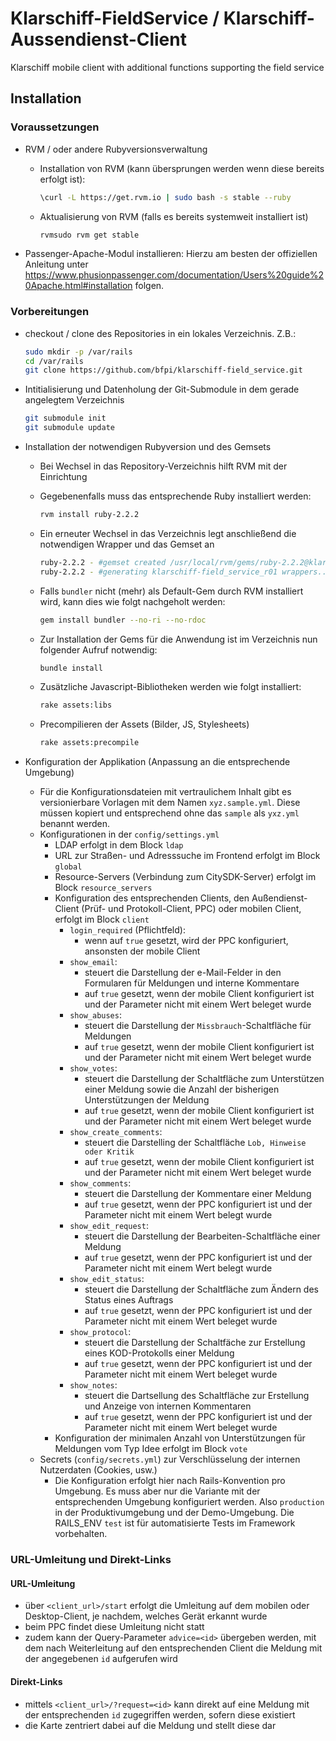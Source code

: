 # Klarschiff-FieldService / Klarschiff-Aussendienst-Client
Klarschiff mobile client with additional functions supporting the field service

## Installation
### Voraussetzungen
- RVM / oder andere Rubyversionsverwaltung
  - Installation von RVM (kann übersprungen werden wenn diese bereits erfolgt ist):
  
    ```bash
    \curl -L https://get.rvm.io | sudo bash -s stable --ruby
    ```
  - Aktualisierung von RVM (falls es bereits systemweit installiert ist)
  
    ```bash
    rvmsudo rvm get stable
    ```
- Passenger-Apache-Modul installieren:
  Hierzu am besten der offiziellen Anleitung unter https://www.phusionpassenger.com/documentation/Users%20guide%20Apache.html#installation folgen.
  
### Vorbereitungen
- checkout / clone des Repositories in ein lokales Verzeichnis. Z.B.:

  ```bash
  sudo mkdir -p /var/rails
  cd /var/rails
  git clone https://github.com/bfpi/klarschiff-field_service.git
  ```
- Intitialisierung und Datenholung der Git-Submodule in dem gerade angelegtem Verzeichnis

  ```bash
  git submodule init
  git submodule update
  ```
- Installation der notwendigen Rubyversion und des Gemsets
  - Bei Wechsel in das Repository-Verzeichnis hilft RVM mit der Einrichtung
  - Gegebenenfalls muss das entsprechende Ruby installiert werden:
  
    ```bash
    rvm install ruby-2.2.2
    ```
  - Ein erneuter Wechsel in das Verzeichnis legt anschließend die notwendigen Wrapper und das Gemset an
  
    ```bash
    ruby-2.2.2 - #gemset created /usr/local/rvm/gems/ruby-2.2.2@klarschiff-field_service_r01
    ruby-2.2.2 - #generating klarschiff-field_service_r01 wrappers................
    ```
  - Falls ```bundler``` nicht (mehr) als Default-Gem durch RVM installiert wird, kann dies wie folgt nachgeholt werden:
  
    ```bash
    gem install bundler --no-ri --no-rdoc
    ```
  - Zur Installation der Gems für die Anwendung ist im Verzeichnis nun folgender Aufruf notwendig:
  
    ```bash
    bundle install
    ```
  - Zusätzliche Javascript-Bibliotheken werden wie folgt installiert:
  
    ```bash
    rake assets:libs
    ```
  
  - Precompilieren der Assets (Bilder, JS, Stylesheets)
  
    ```bash
    rake assets:precompile
    ```
- Konfiguration der Applikation (Anpassung an die entsprechende Umgebung)
  - Für die Konfigurationsdateien mit vertraulichem Inhalt gibt es versionierbare Vorlagen mit dem Namen `xyz.sample.yml`. Diese müssen kopiert und entsprechend ohne das `sample` als `yxz.yml` benannt werden.
  - Konfigurationen in der `config/settings.yml`
    - LDAP erfolgt in dem Block `ldap`
    - URL zur Straßen- und Adresssuche im Frontend erfolgt im Block `global`
    - Resource-Servers (Verbindung zum CitySDK-Server) erfolgt im Block `resource_servers`
    - Konfiguration des entsprechenden Clients, den Außendienst-Client (Prüf- und Protokoll-Client, PPC) oder mobilen Client, erfolgt im Block `client`
      - `login_required` (Pflichtfeld): 
        - wenn auf `true` gesetzt, wird der PPC konfiguriert, ansonsten der mobile Client
      - `show_email`: 
        - steuert die Darstellung der e-Mail-Felder in den Formularen für Meldungen und interne Kommentare
        - auf `true` gesetzt, wenn der mobile Client konfiguriert ist und der Parameter nicht mit einem Wert beleget wurde
      - `show_abuses`:
        - steuert die Darstellung der `Missbrauch`-Schaltfläche für Meldungen
        - auf `true` gesetzt, wenn der mobile Client konfiguriert ist und der Parameter nicht mit einem Wert beleget wurde
      - `show_votes`:
        - steuert die Darstellung der Schaltfläche zum Unterstützen einer Meldung sowie die Anzahl der bisherigen Unterstützungen der Meldung
        - auf `true` gesetzt, wenn der mobile Client konfiguriert ist und der Parameter nicht mit einem Wert beleget wurde
      - `show_create_comments`:
        - steuert die Darstelling der Schaltfläche `Lob, Hinweise oder Kritik`
        - auf `true` gesetzt, wenn der mobile Client konfiguriert ist und der Parameter nicht mit einem Wert beleget wurde
      - `show_comments`:
        - steuert die Darstellung der Kommentare einer Meldung
        - auf `true` gesetzt, wenn der PPC konfiguriert ist und der Parameter nicht mit einem Wert belegt wurde
      - `show_edit_request`:
        - steuert die Darstellung der Bearbeiten-Schaltfläche einer Meldung
        - auf `true` gesetzt, wenn der PPC konfiguriert ist und der Parameter nicht mit einem Wert belegt wurde
      - `show_edit_status`:
        - steuert die Darstellung der Schaltfläche zum Ändern des Status eines Auftrags
        - auf `true` gesetzt, wenn der PPC konfiguriert ist und der Parameter nicht mit einem Wert beleget wurde
      - `show_protocol`:
        - steuert die Darstellung der Schaltfäche zur Erstellung eines KOD-Protokolls einer Meldung
        - auf `true` gesetzt, wenn der PPC konfiguriert ist und der Parameter nicht mit einem Wert beleget wurde
      - `show_notes`:
        - steuert die Dartsellung des Schaltfläche zur Erstellung und Anzeige von internen Kommentaren
        - auf `true` gesetzt, wenn der PPC konfiguriert ist und der Parameter nicht mit einem Wert beleget wurde
    - Konfiguration der minimalen Anzahl von Unterstützungen für Meldungen vom Typ Idee erfolgt im Block `vote`
  - Secrets (`config/secrets.yml`) zur Verschlüsselung der internen Nutzerdaten (Cookies, usw.)
    - Die Konfiguration erfolgt hier nach Rails-Konvention pro Umgebung. Es muss aber nur die Variante mit der entsprechenden Umgebung konfiguriert werden. Also `production` in der Produktivumgebung und der Demo-Umgebung. Die RAILS_ENV `test` ist für automatisierte Tests im Framework vorbehalten.

### URL-Umleitung und Direkt-Links

#### URL-Umleitung
- über `<client_url>/start` erfolgt die Umleitung auf dem mobilen oder Desktop-Client, je nachdem, welches Gerät erkannt wurde
- beim PPC findet diese Umleitung nicht statt
- zudem kann der Query-Parameter `advice=<id>` übergeben werden, mit dem nach Weiterleitung auf den entsprechenden Client die Meldung mit der angegebenen `id` aufgerufen wird

#### Direkt-Links
- mittels `<client_url>/?request=<id>` kann direkt auf eine Meldung mit der entsprechenden `id` zugegriffen werden, sofern diese existiert
- die Karte zentriert dabei auf die Meldung und stellt diese dar

